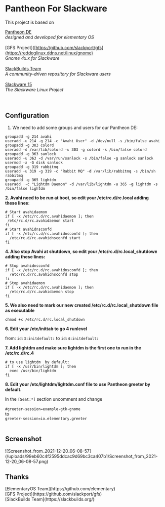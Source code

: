 # Pantheon For Slackware 

This project is based on 

[Pantheon DE](https://github.com/elementary)<br>
_designed and developed for elementary OS_<br><br>
[GFS Project]([https://github.com/slackport/gfs](https://reddoglinux.ddns.net/linux/gnome)<br>
_Gnome 4x.x for Slackware_<br><br>
[SlackBuilds Team](https://slackbuilds.org/)<br>
_A community-driven repository for Slackware users_<br><br>
[Slackware 15](http://www.slackware.com/announce/15.0.php)<br>
_The Slackware Linux Project_<br><br><br>

<h2>Configuration</h2>

1. We need to add some groups and users for our Pantheon DE:

```
groupadd -g 214 avahi
useradd -u 214 -g 214 -c "Avahi User" -d /dev/null -s /bin/false avahi
groupadd -g 303 colord
useradd -d /var/lib/colord -u 303 -g colord -s /bin/false colord
groupadd -g 363 sanlock
useradd -u 363 -d /var/run/sanlock -s /bin/false -g sanlock sanlock
usermod -a -G disk sanlock
groupadd -g 319 rabbitmq
useradd -u 319 -g 319 -c "Rabbit MQ" -d /var/lib/rabbitmq -s /bin/sh rabbitmq
groupadd -g 365 lightdm
useradd  -c "Lightdm Daemon" -d /var/lib/lightdm -u 365 -g lightdm -s /bin/false lightdm
```

**2. Avahi need to be run at boot, so edit your /etc/rc.d/rc.local adding these lines:**

```
# Start avahidaemon
if [ -x /etc/rc.d/rc.avahidaemon ]; then
 /etc/rc.d/rc.avahidaemon start
fi
# Start avahidnsconfd
if [ -x /etc/rc.d/rc.avahidnsconfd ]; then
  /etc/rc.d/rc.avahidnsconfd start
fi
```

**4. Also stop Avahi at shutdown, so edit your /etc/rc.d/rc.local_shutdown adding these lines:**

```
# Stop avahidnsconfd
if [ -x /etc/rc.d/rc.avahidnsconfd ]; then
  /etc/rc.d/rc.avahidnsconfd stop
fi
# Stop avahidaemon
if [ -x /etc/rc.d/rc.avahidaemon ]; then
  /etc/rc.d/rc.avahidaemon stop
fi
```

**5. We also need to mark our new created /etc/rc.d/rc.local_shutdown file as executable**

`chmod +x /etc/rc.d/rc.local_shutdown`

**6. Edit your /etc/inittab to go 4 runlevel**

from:
`id:3:initdefault:`
to
`id:4:initdefault:`

**7. Add lightdm and make sure lightdm is the first one to run in the /etc/rc.d/rc.4**

```
# to use lightdm  by default:
if [ -x /usr/bin/lightdm ]; then
  exec /usr/bin/lightdm
fi
```
**8. Edit your /etc/lightdm/lightdm.conf file to use Pantheon greeter by default.**

In the `[Seat:*]` section uncomment and change<br>
<br>`#greeter-session=example-gtk-gnome`<br>to<br>`greeter-session=io.elementary.greeter`<br><br>

<h2>Screenshot</h2>
![Screenshot_from_2021-12-20_06-08-57](/uploads/99eb60c4f2595ddcac9d69bc3ca407b1/Screenshot_from_2021-12-20_06-08-57.png)

<h2>Thanks</h2>
[ElementaryOS Team](https://github.com/elementary)<br>
[GFS Project](https://github.com/slackport/gfs)<br>
[SlackBuilds Team](https://slackbuilds.org/)

